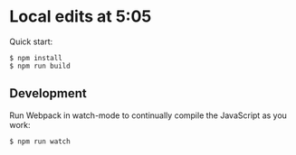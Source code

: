 # Local edits at 5:05

Quick start:

```
$ npm install
$ npm run build
````

## Development

Run Webpack in watch-mode to continually compile the JavaScript as you work:

```
$ npm run watch
```
